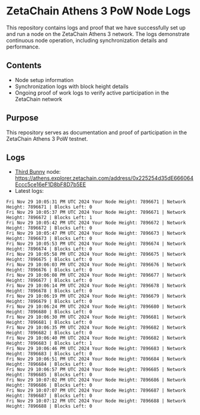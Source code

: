 # ZetaChain Athens 3 PoW Node Logs
This repository contains logs and proof that we have successfully set up and run a node on the ZetaChain Athens 3 network. The logs demonstrate continuous node operation, including synchronization details and performance.

## Contents
- Node setup information
- Synchronization logs with block height details
- Ongoing proof of work logs to verify active participation in the ZetaChain network

## Purpose
This repository serves as documentation and proof of participation in the ZetaChain Athens 3 PoW testnet.

## Logs

- [Third Bunny](https://thirdbunny.xyz/) node: https://athens.explorer.zetachain.com/address/0x225254d35dE666064Eccc5ce16eF1D8bF8D7b5EE
- Latest logs:
```
Fri Nov 29 10:05:31 PM UTC 2024 Your Node Height: 7896671 | Network Height: 7896671 | Blocks Left: 0
Fri Nov 29 10:05:37 PM UTC 2024 Your Node Height: 7896671 | Network Height: 7896672 | Blocks Left: 1
Fri Nov 29 10:05:42 PM UTC 2024 Your Node Height: 7896672 | Network Height: 7896672 | Blocks Left: 0
Fri Nov 29 10:05:47 PM UTC 2024 Your Node Height: 7896673 | Network Height: 7896673 | Blocks Left: 0
Fri Nov 29 10:05:53 PM UTC 2024 Your Node Height: 7896674 | Network Height: 7896674 | Blocks Left: 0
Fri Nov 29 10:05:58 PM UTC 2024 Your Node Height: 7896675 | Network Height: 7896675 | Blocks Left: 0
Fri Nov 29 10:06:03 PM UTC 2024 Your Node Height: 7896676 | Network Height: 7896676 | Blocks Left: 0
Fri Nov 29 10:06:08 PM UTC 2024 Your Node Height: 7896677 | Network Height: 7896677 | Blocks Left: 0
Fri Nov 29 10:06:14 PM UTC 2024 Your Node Height: 7896678 | Network Height: 7896678 | Blocks Left: 0
Fri Nov 29 10:06:19 PM UTC 2024 Your Node Height: 7896679 | Network Height: 7896679 | Blocks Left: 0
Fri Nov 29 10:06:24 PM UTC 2024 Your Node Height: 7896680 | Network Height: 7896680 | Blocks Left: 0
Fri Nov 29 10:06:30 PM UTC 2024 Your Node Height: 7896681 | Network Height: 7896681 | Blocks Left: 0
Fri Nov 29 10:06:35 PM UTC 2024 Your Node Height: 7896682 | Network Height: 7896682 | Blocks Left: 0
Fri Nov 29 10:06:40 PM UTC 2024 Your Node Height: 7896682 | Network Height: 7896683 | Blocks Left: 1
Fri Nov 29 10:06:46 PM UTC 2024 Your Node Height: 7896683 | Network Height: 7896683 | Blocks Left: 0
Fri Nov 29 10:06:51 PM UTC 2024 Your Node Height: 7896684 | Network Height: 7896684 | Blocks Left: 0
Fri Nov 29 10:06:57 PM UTC 2024 Your Node Height: 7896685 | Network Height: 7896685 | Blocks Left: 0
Fri Nov 29 10:07:02 PM UTC 2024 Your Node Height: 7896686 | Network Height: 7896686 | Blocks Left: 0
Fri Nov 29 10:07:07 PM UTC 2024 Your Node Height: 7896687 | Network Height: 7896687 | Blocks Left: 0
Fri Nov 29 10:07:12 PM UTC 2024 Your Node Height: 7896688 | Network Height: 7896688 | Blocks Left: 0
```
